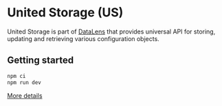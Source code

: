 # United Storage (US)

United Storage is part of [DataLens](https://datalens.tech) that provides universal API for storing, updating and retrieving various configuration objects.

## Getting started


```sh
npm ci
npm run dev
```


[More details](https://github.com/datalens-tech/datalens)
